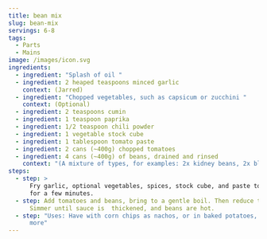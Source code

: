 ```yaml
---
title: bean mix
slug: bean-mix
servings: 6-8
tags:
  - Parts
  - Mains
image: /images/icon.svg
ingredients:
  - ingredient: "Splash of oil "
  - ingredient: 2 heaped teaspoons minced garlic
    context: (Jarred)
  - ingredient: "Chopped vegetables, such as capsicum or zucchini "
    context: (Optional)
  - ingredient: 2 teaspoons cumin
  - ingredient: 1 teaspoon paprika
  - ingredient: 1/2 teaspoon chili powder
  - ingredient: 1 vegetable stock cube
  - ingredient: 1 tablespoon tomato paste
  - ingredient: 2 cans (~400g) chopped tomatoes
  - ingredient: 4 cans (~400g) of beans, drained and rinsed
    context: "(A mixture of types, for examples: 2x kidney beans, 2x black beans))"
steps:
  - step: >
      Fry garlic, optional vegetables, spices, stock cube, and paste together
      for a few minutes.
  - step: Add tomatoes and beans, bring to a gentle boil. Then reduce to a simmer.
      Simmer until sauce is  thickened, and beans are hot.
  - step: "Uses: Have with corn chips as nachos, or in baked potatoes, on toast, and
      more"
---
```

